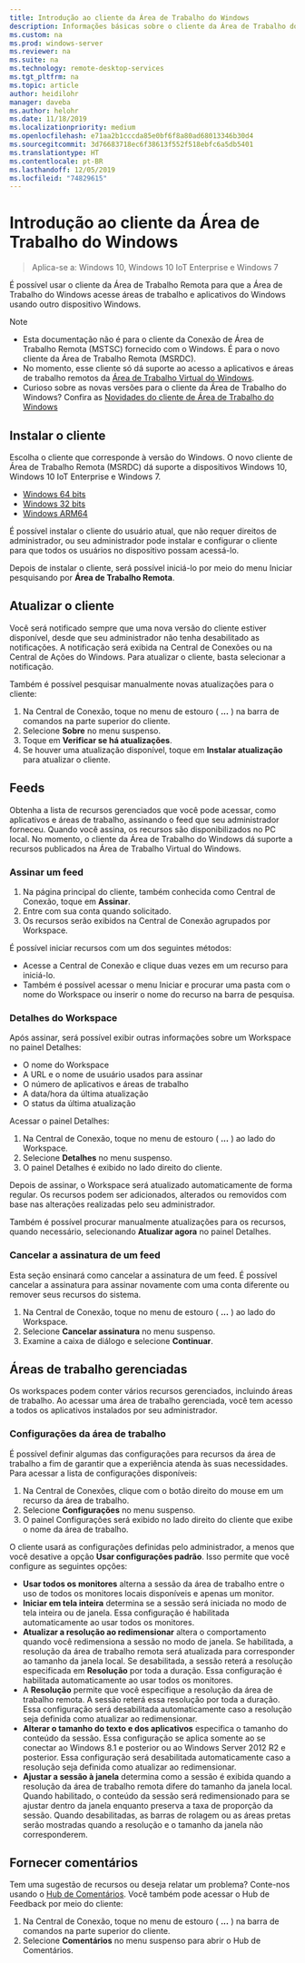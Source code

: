 ```yaml
---
title: Introdução ao cliente da Área de Trabalho do Windows
description: Informações básicas sobre o cliente da Área de Trabalho do Windows.
ms.custom: na
ms.prod: windows-server
ms.reviewer: na
ms.suite: na
ms.technology: remote-desktop-services
ms.tgt_pltfrm: na
ms.topic: article
author: heidilohr
manager: daveba
ms.author: helohr
ms.date: 11/18/2019
ms.localizationpriority: medium
ms.openlocfilehash: e71aa2b1cccda85e0bf6f8a80ad68013346b30d4
ms.sourcegitcommit: 3d76683718ec6f38613f552f518ebfc6a5db5401
ms.translationtype: HT
ms.contentlocale: pt-BR
ms.lasthandoff: 12/05/2019
ms.locfileid: "74829615"
---
```

# <a name="get-started-with-the-windows-desktop-client"></a>Introdução ao cliente da Área de Trabalho do Windows

>Aplica-se a: Windows 10, Windows 10 IoT Enterprise e Windows 7

É possível usar o cliente da Área de Trabalho Remota para que a Área de Trabalho do Windows acesse áreas de trabalho e aplicativos do Windows usando outro dispositivo Windows.

> [!NOTE]
> - Esta documentação não é para o cliente da Conexão de Área de Trabalho Remota (MSTSC) fornecido com o Windows. É para o novo cliente da Área de Trabalho Remota (MSRDC).
> - No momento, esse cliente só dá suporte ao acesso a aplicativos e áreas de trabalho remotos da [Área de Trabalho Virtual do Windows](https://aka.ms/wvd).
> - Curioso sobre as novas versões para o cliente da Área de Trabalho do Windows? Confira as [Novidades do cliente de Área de Trabalho do Windows](windowsdesktop-whatsnew.md)

## <a name="install-the-client"></a>Instalar o cliente

Escolha o cliente que corresponde à versão do Windows. O novo cliente de Área de Trabalho Remota (MSRDC) dá suporte a dispositivos Windows 10, Windows 10 IoT Enterprise e Windows 7. 

- [Windows 64 bits](https://go.microsoft.com/fwlink/?linkid=2068602)
- [Windows 32 bits](https://go.microsoft.com/fwlink/?linkid=2098960)
- [Windows ARM64](https://go.microsoft.com/fwlink/?linkid=2098961)

É possível instalar o cliente do usuário atual, que não requer direitos de administrador, ou seu administrador pode instalar e configurar o cliente para que todos os usuários no dispositivo possam acessá-lo.

Depois de instalar o cliente, será possível iniciá-lo por meio do menu Iniciar pesquisando por **Área de Trabalho Remota**.

## <a name="update-the-client"></a>Atualizar o cliente

Você será notificado sempre que uma nova versão do cliente estiver disponível, desde que seu administrador não tenha desabilitado as notificações. A notificação será exibida na Central de Conexões ou na Central de Ações do Windows. Para atualizar o cliente, basta selecionar a notificação.

Também é possível pesquisar manualmente novas atualizações para o cliente:

1. Na Central de Conexão, toque no menu de estouro ( **...** ) na barra de comandos na parte superior do cliente.
2. Selecione **Sobre** no menu suspenso.
3. Toque em **Verificar se há atualizações**.
4. Se houver uma atualização disponível, toque em **Instalar atualização** para atualizar o cliente.

## <a name="feeds"></a>Feeds

Obtenha a lista de recursos gerenciados que você pode acessar, como aplicativos e áreas de trabalho, assinando o feed que seu administrador forneceu. Quando você assina, os recursos são disponibilizados no PC local. No momento, o cliente da Área de Trabalho do Windows dá suporte a recursos publicados na Área de Trabalho Virtual do Windows.

### <a name="subscribe-to-a-feed"></a>Assinar um feed

1. Na página principal do cliente, também conhecida como Central de Conexão, toque em **Assinar**.
2. Entre com sua conta quando solicitado.
3. Os recursos serão exibidos na Central de Conexão agrupados por Workspace.

É possível iniciar recursos com um dos seguintes métodos:

- Acesse a Central de Conexão e clique duas vezes em um recurso para iniciá-lo.
- Também é possível acessar o menu Iniciar e procurar uma pasta com o nome do Workspace ou inserir o nome do recurso na barra de pesquisa.

### <a name="workspace-details"></a>Detalhes do Workspace

Após assinar, será possível exibir outras informações sobre um Workspace no painel Detalhes:

- O nome do Workspace
- A URL e o nome de usuário usados para assinar
- O número de aplicativos e áreas de trabalho
- A data/hora da última atualização
- O status da última atualização

Acessar o painel Detalhes:

1. Na Central de Conexão, toque no menu de estouro ( **...** ) ao lado do Workspace.
2. Selecione **Detalhes** no menu suspenso.
3. O painel Detalhes é exibido no lado direito do cliente.

Depois de assinar, o Workspace será atualizado automaticamente de forma regular. Os recursos podem ser adicionados, alterados ou removidos com base nas alterações realizadas pelo seu administrador.

Também é possível procurar manualmente atualizações para os recursos, quando necessário, selecionando **Atualizar agora** no painel Detalhes.

### <a name="unsubscribe-from-a-feed"></a>Cancelar a assinatura de um feed

Esta seção ensinará como cancelar a assinatura de um feed. É possível cancelar a assinatura para assinar novamente com uma conta diferente ou remover seus recursos do sistema.

1. Na Central de Conexão, toque no menu de estouro ( **...** ) ao lado do Workspace.
2. Selecione **Cancelar assinatura** no menu suspenso.
3. Examine a caixa de diálogo e selecione **Continuar**.

## <a name="managed-desktops"></a>Áreas de trabalho gerenciadas

Os workspaces podem conter vários recursos gerenciados, incluindo áreas de trabalho. Ao acessar uma área de trabalho gerenciada, você tem acesso a todos os aplicativos instalados por seu administrador.

### <a name="desktop-settings"></a>Configurações da área de trabalho

É possível definir algumas das configurações para recursos da área de trabalho a fim de garantir que a experiência atenda às suas necessidades. Para acessar a lista de configurações disponíveis:

1. Na Central de Conexões, clique com o botão direito do mouse em um recurso da área de trabalho.
2. Selecione **Configurações** no menu suspenso.
3. O painel Configurações será exibido no lado direito do cliente que exibe o nome da área de trabalho.

O cliente usará as configurações definidas pelo administrador, a menos que você desative a opção **Usar configurações padrão**. Isso permite que você configure as seguintes opções:

- **Usar todos os monitores** alterna a sessão da área de trabalho entre o uso de todos os monitores locais disponíveis e apenas um monitor.
- **Iniciar em tela inteira** determina se a sessão será iniciada no modo de tela inteira ou de janela. Essa configuração é habilitada automaticamente ao usar todos os monitores.
- **Atualizar a resolução ao redimensionar** altera o comportamento quando você redimensiona a sessão no modo de janela. Se habilitada, a resolução da área de trabalho remota será atualizada para corresponder ao tamanho da janela local. Se desabilitada, a sessão reterá a resolução especificada em **Resolução** por toda a duração. Essa configuração é habilitada automaticamente ao usar todos os monitores.
- A **Resolução** permite que você especifique a resolução da área de trabalho remota. A sessão reterá essa resolução por toda a duração. Essa configuração será desabilitada automaticamente caso a resolução seja definida como atualizar ao redimensionar.
- **Alterar o tamanho do texto e dos aplicativos** especifica o tamanho do conteúdo da sessão. Essa configuração se aplica somente ao se conectar ao Windows 8.1 e posterior ou ao Windows Server 2012 R2 e posterior. Essa configuração será desabilitada automaticamente caso a resolução seja definida como atualizar ao redimensionar.
- **Ajustar a sessão à janela** determina como a sessão é exibida quando a resolução da área de trabalho remota difere do tamanho da janela local. Quando habilitado, o conteúdo da sessão será redimensionado para se ajustar dentro da janela enquanto preserva a taxa de proporção da sessão. Quando desabilitadas, as barras de rolagem ou as áreas pretas serão mostradas quando a resolução e o tamanho da janela não corresponderem.

## <a name="provide-feedback"></a>Fornecer comentários

Tem uma sugestão de recursos ou deseja relatar um problema? Conte-nos usando o [Hub de Comentários](feedback-hub://?tabid=2&contextid=883). Você também pode acessar o Hub de Feedback por meio do cliente:

1. Na Central de Conexão, toque no menu de estouro ( **...** ) na barra de comandos na parte superior do cliente.
2. Selecione **Comentários** no menu suspenso para abrir o Hub de Comentários.
